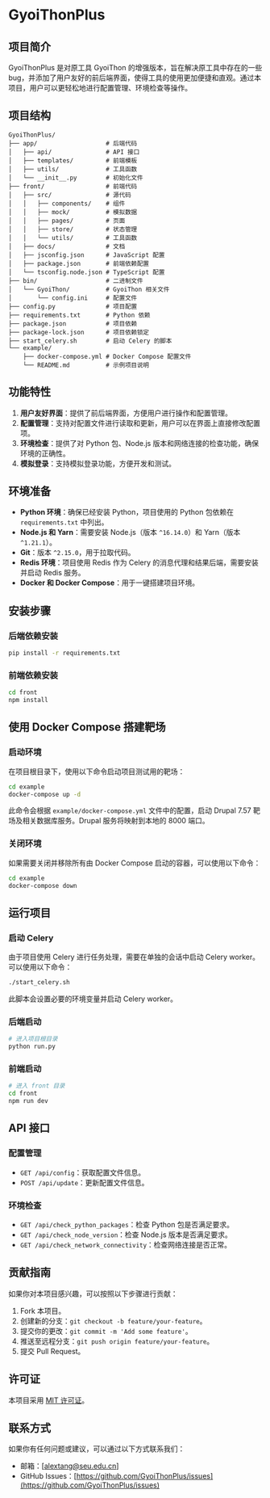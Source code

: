 # GyoiThonPlus

## 项目简介
GyoiThonPlus 是对原工具 GyoiThon 的增强版本，旨在解决原工具中存在的一些 bug，并添加了用户友好的前后端界面，使得工具的使用更加便捷和直观。通过本项目，用户可以更轻松地进行配置管理、环境检查等操作。

## 项目结构
```
GyoiThonPlus/
├── app/                   # 后端代码
│   ├── api/               # API 接口
│   ├── templates/         # 前端模板
│   ├── utils/             # 工具函数
│   └── __init__.py        # 初始化文件
├── front/                 # 前端代码
│   ├── src/               # 源代码
│   │   ├── components/    # 组件
│   │   ├── mock/          # 模拟数据
│   │   ├── pages/         # 页面
│   │   ├── store/         # 状态管理
│   │   └── utils/         # 工具函数
│   ├── docs/              # 文档
│   ├── jsconfig.json      # JavaScript 配置
│   ├── package.json       # 前端依赖配置
│   └── tsconfig.node.json # TypeScript 配置
├── bin/                   # 二进制文件
│   └── GyoiThon/          # GyoiThon 相关文件
│       └── config.ini     # 配置文件
├── config.py              # 项目配置
├── requirements.txt       # Python 依赖
├── package.json           # 项目依赖
├── package-lock.json      # 项目依赖锁定
├── start_celery.sh        # 启动 Celery 的脚本
└── example/
    ├── docker-compose.yml # Docker Compose 配置文件
    └── README.md          # 示例项目说明
```

## 功能特性
1. **用户友好界面**：提供了前后端界面，方便用户进行操作和配置管理。
2. **配置管理**：支持对配置文件进行读取和更新，用户可以在界面上直接修改配置项。
3. **环境检查**：提供了对 Python 包、Node.js 版本和网络连接的检查功能，确保环境的正确性。
4. **模拟登录**：支持模拟登录功能，方便开发和测试。

## 环境准备
- **Python 环境**：确保已经安装 Python，项目使用的 Python 包依赖在 `requirements.txt` 中列出。
- **Node.js 和 Yarn**：需要安装 Node.js（版本 `^16.14.0`）和 Yarn（版本 `^1.21.1`）。
- **Git**：版本 `^2.15.0`，用于拉取代码。
- **Redis 环境**：项目使用 Redis 作为 Celery 的消息代理和结果后端，需要安装并启动 Redis 服务。
- **Docker 和 Docker Compose**：用于一键搭建项目环境。

## 安装步骤
### 后端依赖安装
```bash
pip install -r requirements.txt
```

### 前端依赖安装
```bash
cd front
npm install
```

## 使用 Docker Compose 搭建靶场
### 启动环境
在项目根目录下，使用以下命令启动项目测试用的靶场：
```bash
cd example
docker-compose up -d
```
此命令会根据 `example/docker-compose.yml` 文件中的配置，启动 Drupal 7.57 靶场及相关数据库服务。Drupal 服务将映射到本地的 8000 端口。

### 关闭环境
如果需要关闭并移除所有由 Docker Compose 启动的容器，可以使用以下命令：
```bash
cd example
docker-compose down
```

## 运行项目
### 启动 Celery
由于项目使用 Celery 进行任务处理，需要在单独的会话中启动 Celery worker。可以使用以下命令：
```bash
./start_celery.sh
```
此脚本会设置必要的环境变量并启动 Celery worker。

### 后端启动
```bash
# 进入项目根目录
python run.py
```

### 前端启动
```bash
# 进入 front 目录
cd front
npm run dev
```

## API 接口
### 配置管理
- `GET /api/config`：获取配置文件信息。
- `POST /api/update`：更新配置文件信息。

### 环境检查
- `GET /api/check_python_packages`：检查 Python 包是否满足要求。
- `GET /api/check_node_version`：检查 Node.js 版本是否满足要求。
- `GET /api/check_network_connectivity`：检查网络连接是否正常。

## 贡献指南
如果你对本项目感兴趣，可以按照以下步骤进行贡献：
1. Fork 本项目。
2. 创建新的分支：`git checkout -b feature/your-feature`。
3. 提交你的更改：`git commit -m 'Add some feature'`。
4. 推送至远程分支：`git push origin feature/your-feature`。
5. 提交 Pull Request。

## 许可证
本项目采用 [MIT 许可证](LICENSE)。

## 联系方式
如果你有任何问题或建议，可以通过以下方式联系我们：
- 邮箱：[alextang@seu.edu.cn]
- GitHub Issues：[https://github.com/GyoiThonPlus/issues](https://github.com/GyoiThonPlus/issues)
